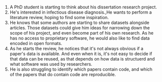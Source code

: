 1. A PhD student is starting to think about his dissertation research project. 
2. He's interested in infectious disease diagnosis.,He wants to perform a literature review, hoping to find some inspiration.
3. He knows that some authors are starting to share datasets alongside articles. Those datasets could give him ideas for narrowing down the scope of his project, and even become part of his own research. As he has no access to proprietary software, he would also like to find data encoded in open formats.  
4. As he starts the review, he notices that it's not always obvious if a paper's data is available. And even when it is, it's not easy to decide if that data can be reused, as that depends on how data is structuerd and what software was used by researchers.  
5. He is also struggling to identify which papers contain code, and which of the papers that do contain code are reproducible. 
